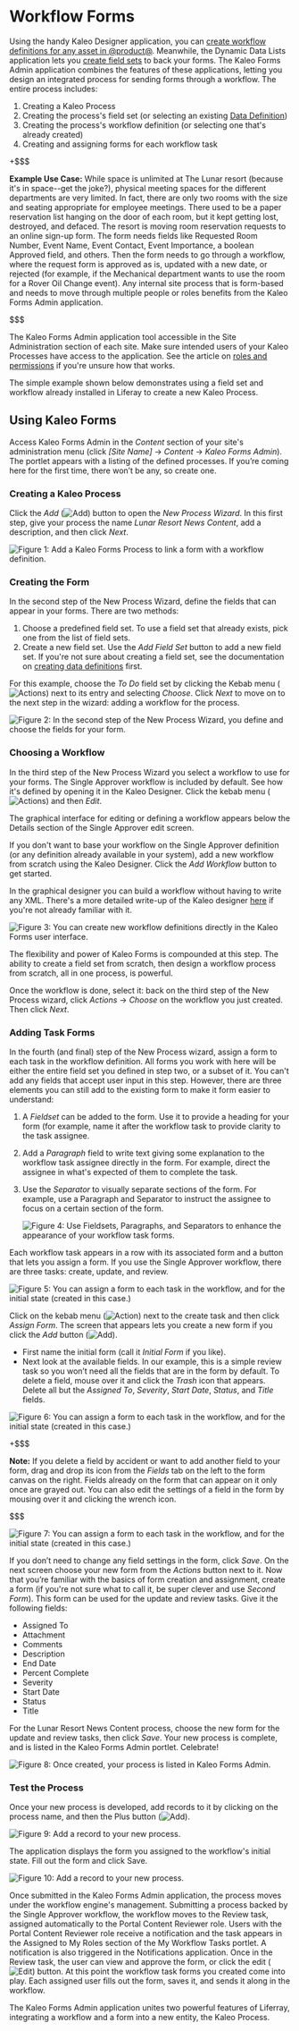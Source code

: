 # Workflow Forms [](id=workflow-forms)

Using the handy Kaleo Designer application, you can [create workflow definitions
for any asset in
@product@](/discover/portal/-/knowledge_base/7-0/kaleo-designer). Meanwhile, the
Dynamic Data Lists application lets you [create field
sets](/discover/portal/-/knowledge_base/7-0/creating-data-definitions) to back
your forms. The Kaleo Forms Admin application combines the features of these
applications, letting you design an integrated process for sending forms through
a workflow. The entire process includes:

1. Creating a Kaleo Process
2. Creating the process's field set (or selecting an existing [Data
   Definition](/discover/portal/-/knowledge_base/7-0/creating-data-definitions))
3. Creating the process's workflow definition (or selecting one that's already created)
4. Creating and assigning forms for each workflow task

+$$$

**Example Use Case:** While space is unlimited at The Lunar resort (because it's
in space--get the joke?), physical meeting spaces for the different departments
are very limited. In fact, there are only two rooms with the size and seating
appropriate for employee meetings. There used to be a paper reservation list
hanging on the door of each room, but it kept getting lost, destroyed, and
defaced. The resort is moving room reservation requests to an online sign-up
form. The form needs fields like Requested Room Number, Event Name, Event
Contact, Event Importance, a boolean Approved field, and others. Then the form
needs to go through a workflow, where the request form is approved as is,
updated with a new date, or rejected (for example, if the Mechanical department
wants to use the room for a Rover Oil Change event). Any internal site process
that is form-based and needs to move through multiple people or roles benefits
from the Kaleo Forms Admin application.

$$$

The Kaleo Forms Admin application tool accessible in the Site Administration
section of each site. Make sure intended users of your Kaleo Processes have
access to the application. See the article on [roles and
permissions](/discover/portal/-/knowledge_base/7-0/roles-and-permissions) if
you're unsure how that works.

The simple example shown below demonstrates using a field set and workflow
already installed in Liferay to create a new Kaleo Process.

## Using Kaleo Forms [](id=using-kaleo-forms)

Access Kaleo Forms Admin in the *Content* section of your site's administration
menu (click *[Site Name]* &rarr; *Content* &rarr; *Kaleo Forms Admin*). The
portlet appears with a listing of the defined processes. If you’re coming here
for the first time, there won’t be any, so create one. 

### Creating a Kaleo Process [](id=creating-a-kaleo-process)

Click the *Add* (![Add](../../../images-dxp/icon-add.png)) button to open the
*New Process Wizard*. In this first step, give your process the name *Lunar
Resort News Content*, add a description, and then click *Next*.

![Figure 1: Add a Kaleo Forms Process to link a form with a workflow definition.](../../../images-dxp/kaleo-forms-add.png)

### Creating the Form [](id=creating-the-form)

In the second step of the New Process Wizard, define the fields that can appear
in your forms. There are two methods:

1. Choose a predefined field set. To use a field set that already exists, pick
   one from the list of field sets.
2. Create a new field set. Use the *Add Field Set* button to add a new field
   set.  If you're not sure about creating a field set, see the documentation on
   [creating data
   definitions](/discover/portal/-/knowledge_base/7-0/creating-data-definitions)
   first.

For this example, choose the *To Do* field set by clicking the Kebab menu
(![Actions](../../../images-dxp/icon-actions.png)) next to its entry and
selecting *Choose*. Click *Next* to move on to the next step in the wizard:
adding a workflow for the process.

![Figure 2: In the second step of the New Process Wizard, you define and choose the fields for your form.](../../../images-dxp/kaleo-forms-fields.png)

### Choosing a Workflow [](id=choosing-a-workflow)

In the third step of the New Process Wizard you select a workflow to use for
your forms. The Single Approver workflow is included by default. See how it's
defined by opening it in the Kaleo Designer. Click the kebab menu
(![Actions](../../../images-dxp/icon-actions.png)) and then *Edit*. 

The graphical interface for editing or defining a workflow appears below the
Details section of the Single Approver edit screen. 

If you don't want to base your workflow on the Single Approver definition (or
any definition already available in your system), add a new workflow from
scratch using the Kaleo Designer. Click the *Add Workflow* button to get
started.

In the graphical designer you can build a workflow without having to write any
XML. There's a more detailed write-up of the Kaleo designer
[here](/discover/portal/-/knowledge_base/7-0/kaleo-designer) if you're not
already familiar with it. 

![Figure 3: You can create new workflow definitions directly in the Kaleo Forms user interface.](../../../images-dxp/kaleo-forms-designer.png)

The flexibility and power of Kaleo Forms is compounded at this step. The ability
to create a field set from scratch, then design a workflow process from scratch,
all in one process, is powerful.

Once the workflow is done, select it: back on the third step of the New Process
wizard, click *Actions* &rarr; *Choose* on the workflow you just created.  Then
click *Next*.

### Adding Task Forms [](id=adding-task-forms)

In the fourth (and final) step of the New Process wizard, assign a form to each
task in the workflow definition. All forms you work with here will be either the
entire field set you defined in step two, or a subset of it. You can't add any
fields that accept user input in this step. However, there are three elements
you can still add to the existing form to make it form easier to understand:

1. A *Fieldset* can be added to the form. Use it to provide a heading for your
   form (for example, name it after the workflow task to provide clarity to the
   task assignee.
2. Add a *Paragraph* field to write text giving some explanation to the workflow
   task assignee directly in the form. For example, direct the assignee in
   what's expected of them to complete the task.
3. Use the *Separator* to visually separate sections of the form. For example,
   use a Paragraph and Separator to instruct the assignee to focus on a certain
   section of the form.

   ![Figure 4: Use Fieldsets, Paragraphs, and Separators to enhance the appearance of your workflow task forms.](../../../images-dxp/kaleo-forms-field-types.png)


Each workflow task appears in a row with its associated form and a button that
lets you assign a form. If you use the Single Approver workflow, there are
three tasks: create, update, and review.

![Figure 5: You can assign a form to each task in the workflow, and for the initial state (*created* in this case.)](../../../images-dxp/kaleo-forms-task-forms.png)

Click on the kebab menu (![Action](../../../images-dxp/icon-actions.png)) next
to the create task and then click *Assign Form*. The screen that appears lets
you create a new form if you click the *Add* button
(![Add](../../../images-dxp/icon-add.png)). 

-  First name the initial form (call it *Initial Form* if you like). 
-  Next look at the available fields. In our example, this is a simple review
task so you won’t need all the fields that are in the form by default. To delete
a field, mouse over it and click the *Trash* icon that appears. Delete all but
the *Assigned To*, *Severity*, *Start Date*, *Status*, and *Title* fields.

![Figure 6: You can assign a form to each task in the workflow, and for the initial state (*created* in this case.)](../../../images-dxp/kaleo-forms-form-builder.png)

+$$$

**Note:** If you delete a field by accident or want to add another field to your
form, drag and drop its icon from the *Fields* tab on the left to the form
canvas on the right. Fields already on the form that can appear on it only once
are grayed out. You can also edit the settings of a field in the form by mousing
over it and clicking the wrench icon.

$$$

![Figure 7: You can assign a form to each task in the workflow, and for the initial state (*created* in this case.)](../../../images-dxp/kaleo-forms-field-settings.png)

If you don’t need to change any field settings in the form, click *Save*. On the
next screen choose your new form from the *Actions* button next to it. Now that
you’re familiar with the basics of form creation and assignment, create a form
(if you're not sure what to call it, be super clever and use *Second Form*).
This form can be used for the update and review tasks. Give it the following
fields:

-  Assigned To
-  Attachment
-  Comments
-  Description
-  End Date
-  Percent Complete
-  Severity
-  Start Date
-  Status
-  Title

For the Lunar Resort News Content process, choose the new form for the update
and review tasks, then click *Save*. Your new process is complete, and is listed
in the Kaleo Forms Admin portlet. Celebrate!

![Figure 8: Once created, your process is listed in Kaleo Forms Admin.](../../../images-dxp/kaleo-forms-processes.png)

### Test the Process [](id=test-the-process)

Once your new process is developed, add records to it by clicking on the process
name, and then the Plus button (![Add](../../../images-dxp/icon-add.png)).

![Figure 9: Add a record to your new process.](../../../images-dxp/kaleo-forms-admin.png)

The application displays the form you assigned to the workflow's initial state.
Fill out the form and click Save.

![Figure 10: Add a record to your new process.](../../../images-dxp/kaleo-forms-new-process-form.png)

Once submitted in the Kaleo Forms Admin application, the process moves under the
workflow engine's management. Submitting a process backed by the Single Approver
workflow, the workflow moves to the Review task, assigned automatically to the
Portal Content Reviewer role. Users with the Portal Content Reviewer role
receive a notification and the task appears in the Assigned to My Roles section
of the My Workflow Tasks portlet. A notification is also triggered in the
Notifications application. Once in the Review task, the user can view and
approve the form, or click the edit (![Edit](../../../images-dxp/icon-edit.png))
button. At this point the workflow task forms you created come into play. Each
assigned user fills out the form, saves it, and sends it along in the workflow.

The Kaleo Forms Admin application unites two powerful features of Liferray,
integrating a workflow and a form into a new entity, the Kaleo Process.
